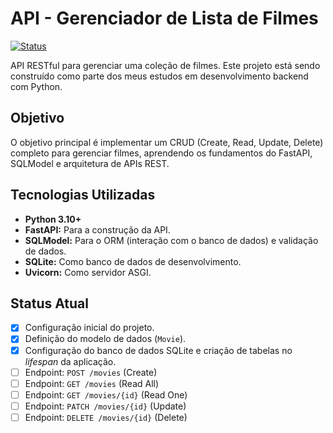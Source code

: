 # API - Gerenciador de Lista de Filmes

[![Status](https://img.shields.io/badge/status-em_desenvolvimento-yellow)](https://https://github.com/CaioVHilario/gerenciador_filmes)

API RESTful para gerenciar uma coleção de filmes. Este projeto está sendo construído como parte dos meus estudos em desenvolvimento backend com Python.

## Objetivo

O objetivo principal é implementar um CRUD (Create, Read, Update, Delete) completo para gerenciar filmes, aprendendo os fundamentos do FastAPI, SQLModel e arquitetura de APIs REST.

## Tecnologias Utilizadas

* **Python 3.10+**
* **FastAPI:** Para a construção da API.
* **SQLModel:** Para o ORM (interação com o banco de dados) e validação de dados.
* **SQLite:** Como banco de dados de desenvolvimento.
* **Uvicorn:** Como servidor ASGI.

## Status Atual

* [x] Configuração inicial do projeto.
* [x] Definição do modelo de dados (`Movie`).
* [x] Configuração do banco de dados SQLite e criação de tabelas no *lifespan* da aplicação.
* [ ] Endpoint: `POST /movies` (Create)
* [ ] Endpoint: `GET /movies` (Read All)
* [ ] Endpoint: `GET /movies/{id}` (Read One)
* [ ] Endpoint: `PATCH /movies/{id}` (Update)
* [ ] Endpoint: `DELETE /movies/{id}` (Delete)
